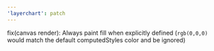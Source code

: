 ```yaml
---
'layerchart': patch
---
```


fix(canvas render): Always paint fill when explicitly defined (`rgb(0,0,0)` would match the default computedStyles color and be ignored)
